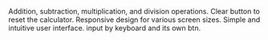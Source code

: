 Addition, subtraction, multiplication, and division operations.
Clear button to reset the calculator.
Responsive design for various screen sizes.
Simple and intuitive user interface.
input by keyboard and its own btn.
